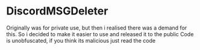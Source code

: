# DiscordMSGDeleter

Originally was for private use, but then i realised there was a demand for this. So i decided to make it easier to use and released it to the public
Code is unobfuscated, if you think its malicious just read the code
